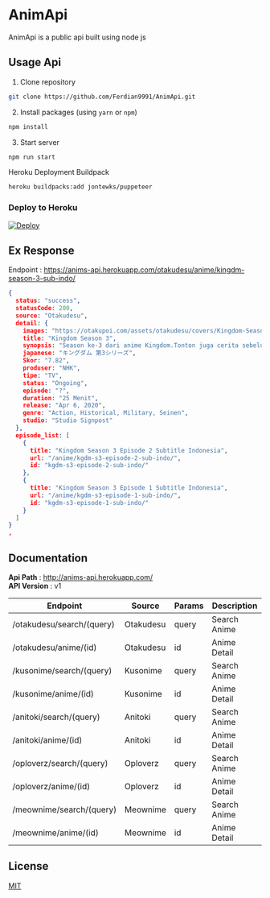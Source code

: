 # AnimApi 
AnimApi is a public api built using node js


## Usage Api
1. Clone repository
```bash
git clone https://github.com/Ferdian9991/AnimApi.git
```
2. Install packages (using `yarn` or `npm`)
```bash
npm install
```
3. Start server
```bash
npm run start
```
Heroku Deployment Buildpack
```bash
heroku buildpacks:add jontewks/puppeteer
```
### Deploy to Heroku

[![Deploy](https://www.herokucdn.com/deploy/button.svg)](https://heroku.com/deploy?template=https://github.com/Ferdian9991/AnimApi)

## Ex Response

Endpoint : https://anims-api.herokuapp.com/otakudesu/anime/kingdm-season-3-sub-indo/
```json
{
  status: "success",
  statusCode: 200,
  source: "Otakudesu",
  detail: {
    images: "https://otakupoi.com/assets/otakudesu/covers/Kingdom-Season-3-Sub-Indo.jpg",
    title: "Kingdom Season 3",
    synopsis: "Season ke-3 dari anime Kingdom.Tonton juga cerita sebelumnya:1.) Kingdom S12.) Kingdom S23.) Kingdom S3Season ke-3 dari anime Kingdom.Tonton juga cerita sebelumnya:1.) Kingdom S12.) Kingdom S23.) Kingdom S3",
    japanese: "キングダム 第3シリーズ",
    Skor: "7.82",
    produser: "NHK",
    tipe: "TV",
    status: "Ongoing",
    episode: "?",
    duration: "25 Menit",
    release: "Apr 6, 2020",
    genre: "Action, Historical, Military, Seinen",
    studio: "Studio Signpost"
  },
  episode_list: [
    {
      title: "Kingdom Season 3 Episode 2 Subtitle Indonesia",
      url: "/anime/kgdm-s3-episode-2-sub-indo/",
      id: "kgdm-s3-episode-2-sub-indo/"
    },
    {
      title: "Kingdom Season 3 Episode 1 Subtitle Indonesia",
      url: "/anime/kgdm-s3-episode-1-sub-indo/",
      id: "kgdm-s3-episode-1-sub-indo/"
    }
  ]
}
,
```

## Documentation
__Api Path__ : http://anims-api.herokuapp.com/</br>
__API Version__ : v1

| Endpoint | Source | Params | Description |
| -------- | ------ | ------ | -----------|
| /otakudesu/search/(query) | Otakudesu | query | Search Anime |
| /otakudesu/anime/(id) | Otakudesu | id | Anime Detail |
| /kusonime/search/(query) | Kusonime | query | Search Anime |
| /kusonime/anime/(id) | Kusonime | id | Anime Detail |
| /anitoki/search/(query) | Anitoki | query | Search Anime |
| /anitoki/anime/(id) | Anitoki | id | Anime Detail |
| /oploverz/search/(query) | Oploverz | query | Search Anime |
| /oploverz/anime/(id) | Oploverz | id | Anime Detail |
| /meownime/search/(query) | Meownime | query | Search Anime |
| /meownime/anime/(id) | Meownime | id | Anime Detail |

## License
[MIT](https://github.com/Ferdian9991/AnimApi/blob/main/LICENSE.md)